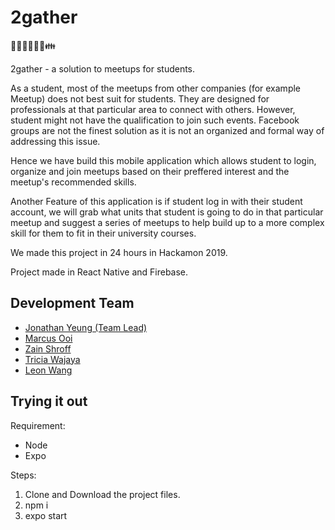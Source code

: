 # 2gather
🤗👦👦🏽👧🏻👪

2gather - a solution to meetups for students.

As a student, most of the meetups from other companies (for example Meetup) does not best suit for students. They are designed for professionals at that particular area to connect with others. However, student might not have the qualification to join such events. Facebook groups are not the finest solution as it is not an organized and formal way of addressing this issue.

Hence we have build this mobile application which allows student to login, organize and join meetups based on their preffered interest and the meetup's recommended skills.

Another Feature of this application is if student log in with their student account, we will grab what units that student is going to do in that particular meetup and suggest a series of meetups to help build up to a more complex skill for them to fit in their university courses.


We made this project in 24 hours in Hackamon 2019.

Project made in React Native and Firebase.

## Development Team
- [Jonathan Yeung (Team Lead)](https://github.com/YeungJonathan)
- [Marcus Ooi](https://github.com/MarcusKJOoi)
- [Zain Shroff](https://github.com/zain610)
- [Tricia Wajaya](https://github.com/TriciaWijaya)
- [Leon Wang](https://github.com/LeonLiAng929)

## Trying it out
Requirement:
- Node
- Expo

Steps:
1. Clone and Download the project files.
2. npm i
3. expo start
